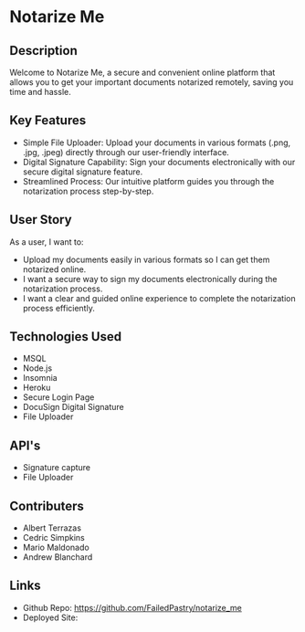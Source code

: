 # Notarize Me

## Description 
Welcome to Notarize Me, a secure and convenient online platform that allows you to get your important documents notarized remotely, saving you time and hassle.

## Key Features
- Simple File Uploader: Upload your documents in various formats (.png, .jpg, .jpeg) directly through our user-friendly interface.
- Digital Signature Capability: Sign your documents electronically with our secure digital signature feature.
- Streamlined Process: Our intuitive platform guides you through the notarization process step-by-step.

## User Story
As a user, I want to: 
- Upload my documents easily in various formats so I can get them notarized online.
- I want a secure way to sign my documents electronically during the notarization process.
- I want a clear and guided online experience to complete the notarization process efficiently.

## Technologies Used
- MSQL
- Node.js
- Insomnia
- Heroku 
- Secure Login Page
- DocuSign Digital Signature
- File Uploader

## API's
- Signature capture
- File Uploader

## Contributers
- Albert Terrazas
- Cedric Simpkins
- Mario Maldonado
- Andrew Blanchard

## Links
- Github Repo: https://github.com/FailedPastry/notarize_me
- Deployed Site: 
